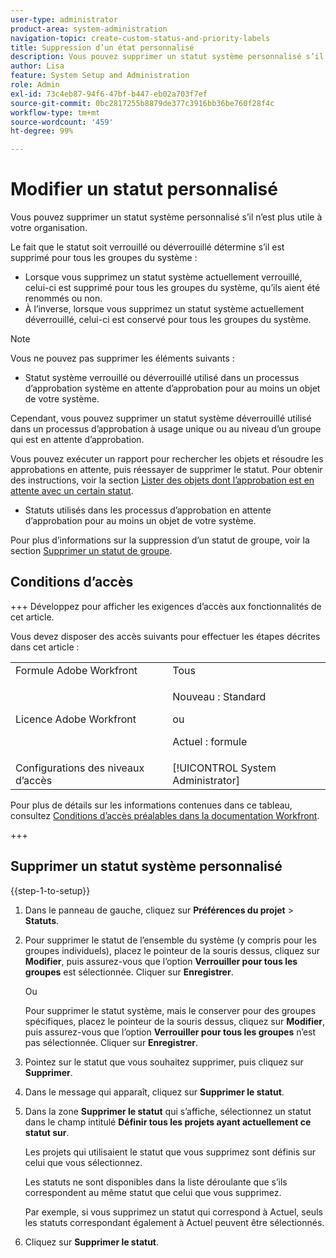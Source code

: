 ```yaml
---
user-type: administrator
product-area: system-administration
navigation-topic: create-custom-status-and-priority-labels
title: Suppression d’un état personnalisé
description: Vous pouvez supprimer un statut système personnalisé s’il n’est plus utile à votre organisation.
author: Lisa
feature: System Setup and Administration
role: Admin
exl-id: 73c4eb87-94f6-47bf-b447-eb02a703f7ef
source-git-commit: 0bc2817255b8879de377c3916bb36be760f28f4c
workflow-type: tm+mt
source-wordcount: '459'
ht-degree: 99%

---
```


# Modifier un statut personnalisé

Vous pouvez supprimer un statut système personnalisé s’il n’est plus utile à votre organisation.

Le fait que le statut soit verrouillé ou déverrouillé détermine s’il est supprimé pour tous les groupes du système :

* Lorsque vous supprimez un statut système actuellement verrouillé, celui-ci est supprimé pour tous les groupes du système, qu’ils aient été renommés ou non.
* À l’inverse, lorsque vous supprimez un statut système actuellement déverrouillé, celui-ci est conservé pour tous les groupes du système.


>[!NOTE]
>
>Vous ne pouvez pas supprimer les éléments suivants :
>
>* Statut système verrouillé ou déverrouillé utilisé dans un processus d’approbation système en attente d’approbation pour au moins un objet de votre système.
>
>  Cependant, vous pouvez supprimer un statut système déverrouillé utilisé dans un processus d’approbation à usage unique ou au niveau d’un groupe qui est en attente d’approbation.
>
>  Vous pouvez exécuter un rapport pour rechercher les objets et résoudre les approbations en attente, puis réessayer de supprimer le statut. Pour obtenir des instructions, voir la section [Lister des objets dont l’approbation est en attente avec un certain statut](../../../administration-and-setup/customize-workfront/creating-custom-status-and-priority-labels/list-objects-pending-approval-certain-status.md).
>
>* Statuts utilisés dans les processus d’approbation en attente d’approbation pour au moins un objet de votre système.

Pour plus d’informations sur la suppression d’un statut de groupe, voir la section [Supprimer un statut de groupe](../../../administration-and-setup/manage-groups/manage-group-statuses/delete-a-group-status.md).

## Conditions d’accès

+++ Développez pour afficher les exigences d’accès aux fonctionnalités de cet article.

Vous devez disposer des accès suivants pour effectuer les étapes décrites dans cet article :

<table style="table-layout:auto"> 
 <col> 
 <col> 
 <tbody> 
  <tr> 
   <td role="rowheader">Formule Adobe Workfront</td> 
   <td>Tous</td> 
  </tr> 
  <tr> 
   <td role="rowheader">Licence Adobe Workfront</td> 
   <td>
     <p>Nouveau : Standard</p>
     <p>ou</p>
     <p>Actuel : formule</p>
   </td> 
  </tr> 
  <tr> 
   <td role="rowheader">Configurations des niveaux d’accès</td> 
   <td>[!UICONTROL System Administrator]</td>
  </tr> 
 </tbody> 
</table>

Pour plus de détails sur les informations contenues dans ce tableau, consultez [Conditions d’accès préalables dans la documentation Workfront](/help/quicksilver/administration-and-setup/add-users/access-levels-and-object-permissions/access-level-requirements-in-documentation.md).

+++

## Supprimer un statut système personnalisé

{{step-1-to-setup}}

1. Dans le panneau de gauche, cliquez sur **Préférences du projet** > **Statuts**.

1. Pour supprimer le statut de l’ensemble du système (y compris pour les groupes individuels), placez le pointeur de la souris dessus, cliquez sur **Modifier**, puis assurez-vous que l’option **Verrouiller pour tous les groupes** est sélectionnée. Cliquer sur **Enregistrer**.

   Ou

   Pour supprimer le statut système, mais le conserver pour des groupes spécifiques, placez le pointeur de la souris dessus, cliquez sur **Modifier**, puis assurez-vous que l’option **Verrouiller pour tous les groupes** n’est pas sélectionnée. Cliquer sur **Enregistrer**.

1. Pointez sur le statut que vous souhaitez supprimer, puis cliquez sur **Supprimer**.
1. Dans le message qui apparaît, cliquez sur **Supprimer le statut**.
1. Dans la zone **Supprimer le statut** qui s’affiche, sélectionnez un statut dans le champ intitulé **Définir tous les projets ayant actuellement ce statut sur**.

   Les projets qui utilisaient le statut que vous supprimez sont définis sur celui que vous sélectionnez.

   Les statuts ne sont disponibles dans la liste déroulante que s’ils correspondent au même statut que celui que vous supprimez.

   Par exemple, si vous supprimez un statut qui correspond à Actuel, seuls les statuts correspondant également à Actuel peuvent être sélectionnés.

1. Cliquez sur **Supprimer le statut**.
